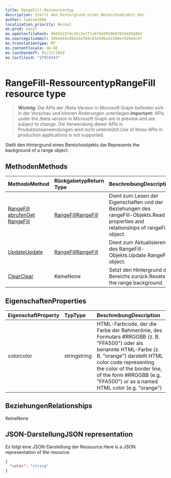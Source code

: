 ```yaml
---
title: RangeFill-Ressourcentyp
description: Stellt den Hintergrund eines Bereichsobjekts dar.
author: lumine2008
localization_priority: Normal
ms.prod: excel
ms.openlocfilehash: 4043122f4c35c3e7f1c6f9d3919687833d35b9b3
ms.sourcegitcommit: 36be044c89a19af84c93e586e22200ec919e4c9f
ms.translationtype: MT
ms.contentlocale: de-DE
ms.lasthandoff: 01/12/2019
ms.locfileid: "27974343"
---
```

# <a name="rangefill-resource-type"></a><span data-ttu-id="889ed-103">RangeFill-Ressourcentyp</span><span class="sxs-lookup"><span data-stu-id="889ed-103">RangeFill resource type</span></span>

> <span data-ttu-id="889ed-104">**Wichtig:** Die APIs der /Beta-Version in Microsoft Graph befinden sich in der Vorschau und können Änderungen unterliegen.</span><span class="sxs-lookup"><span data-stu-id="889ed-104">**Important:** APIs under the /beta version in Microsoft Graph are in preview and are subject to change.</span></span> <span data-ttu-id="889ed-105">Die Verwendung dieser APIs in Produktionsanwendungen wird nicht unterstützt.</span><span class="sxs-lookup"><span data-stu-id="889ed-105">Use of these APIs in production applications is not supported.</span></span>

<span data-ttu-id="889ed-106">Stellt den Hintergrund eines Bereichsobjekts dar.</span><span class="sxs-lookup"><span data-stu-id="889ed-106">Represents the background of a range object.</span></span>


## <a name="methods"></a><span data-ttu-id="889ed-107">Methoden</span><span class="sxs-lookup"><span data-stu-id="889ed-107">Methods</span></span>

| <span data-ttu-id="889ed-108">Methode</span><span class="sxs-lookup"><span data-stu-id="889ed-108">Method</span></span>           | <span data-ttu-id="889ed-109">Rückgabetyp</span><span class="sxs-lookup"><span data-stu-id="889ed-109">Return Type</span></span>    |<span data-ttu-id="889ed-110">Beschreibung</span><span class="sxs-lookup"><span data-stu-id="889ed-110">Description</span></span>|
|:---------------|:--------|:----------|
|[<span data-ttu-id="889ed-111">RangeFill abrufen</span><span class="sxs-lookup"><span data-stu-id="889ed-111">Get RangeFill</span></span>](../api/rangefill-get.md) | [<span data-ttu-id="889ed-112">RangeFill</span><span class="sxs-lookup"><span data-stu-id="889ed-112">RangeFill</span></span>](rangefill.md) |<span data-ttu-id="889ed-113">Dient zum Lesen der Eigenschaften und der Beziehungen des rangeFill-Objekts.</span><span class="sxs-lookup"><span data-stu-id="889ed-113">Read properties and relationships of rangeFill object.</span></span>|
|[<span data-ttu-id="889ed-114">Update</span><span class="sxs-lookup"><span data-stu-id="889ed-114">Update</span></span>](../api/rangefill-update.md) | [<span data-ttu-id="889ed-115">RangeFill</span><span class="sxs-lookup"><span data-stu-id="889ed-115">RangeFill</span></span>](rangefill.md)   |<span data-ttu-id="889ed-116">Dient zum Aktualisieren des RangeFill-Objekts.</span><span class="sxs-lookup"><span data-stu-id="889ed-116">Update RangeFill object.</span></span> |
|[<span data-ttu-id="889ed-117">Clear</span><span class="sxs-lookup"><span data-stu-id="889ed-117">Clear</span></span>](../api/rangefill-clear.md)|<span data-ttu-id="889ed-118">Keine</span><span class="sxs-lookup"><span data-stu-id="889ed-118">None</span></span>|<span data-ttu-id="889ed-119">Setzt den Hintergrund des Bereichs zurück.</span><span class="sxs-lookup"><span data-stu-id="889ed-119">Resets the range background.</span></span>|

## <a name="properties"></a><span data-ttu-id="889ed-120">Eigenschaften</span><span class="sxs-lookup"><span data-stu-id="889ed-120">Properties</span></span>
| <span data-ttu-id="889ed-121">Eigenschaft</span><span class="sxs-lookup"><span data-stu-id="889ed-121">Property</span></span>     | <span data-ttu-id="889ed-122">Typ</span><span class="sxs-lookup"><span data-stu-id="889ed-122">Type</span></span>   |<span data-ttu-id="889ed-123">Beschreibung</span><span class="sxs-lookup"><span data-stu-id="889ed-123">Description</span></span>|
|:---------------|:--------|:----------|
|<span data-ttu-id="889ed-124">color</span><span class="sxs-lookup"><span data-stu-id="889ed-124">color</span></span>|<span data-ttu-id="889ed-125">string</span><span class="sxs-lookup"><span data-stu-id="889ed-125">string</span></span>|<span data-ttu-id="889ed-126">HTML-Farbcode, der die Farbe der Rahmenlinie, des Formulars #RRGGBB (z. B.  "FFA500") oder als benannte HTML-Farbe (z. B. "orange") darstellt.</span><span class="sxs-lookup"><span data-stu-id="889ed-126">HTML color code representing the color of the border line, of the form #RRGGBB (e.g. "FFA500") or as a named HTML color (e.g. "orange")</span></span>|

## <a name="relationships"></a><span data-ttu-id="889ed-127">Beziehungen</span><span class="sxs-lookup"><span data-stu-id="889ed-127">Relationships</span></span>
<span data-ttu-id="889ed-128">Keine</span><span class="sxs-lookup"><span data-stu-id="889ed-128">None</span></span>


## <a name="json-representation"></a><span data-ttu-id="889ed-129">JSON-Darstellung</span><span class="sxs-lookup"><span data-stu-id="889ed-129">JSON representation</span></span>

<span data-ttu-id="889ed-130">Es folgt eine JSON-Darstellung der Ressource.</span><span class="sxs-lookup"><span data-stu-id="889ed-130">Here is a JSON representation of the resource.</span></span>

<!-- {
  "blockType": "resource",
  "optionalProperties": [

  ],
  "@odata.type": "microsoft.graph.rangeFill"
}-->

```json
{
  "color": "string"
}

```

<!-- uuid: 8fcb5dbc-d5aa-4681-8e31-b001d5168d79
2015-10-25 14:57:30 UTC -->
<!-- {
  "type": "#page.annotation",
  "description": "RangeFill resource",
  "keywords": "",
  "section": "documentation",
  "tocPath": ""
}-->
